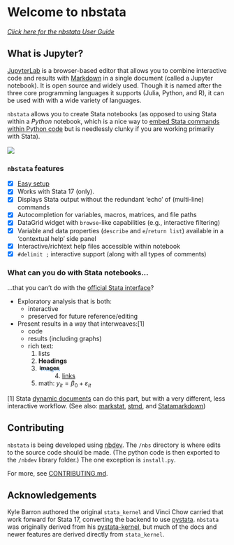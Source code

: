 Welcome to nbstata
================

<!-- WARNING: THIS FILE WAS AUTOGENERATED! DO NOT EDIT! -->

*[Click here for the nbstata User
Guide](https://hugetim.github.io/nbstata/user_guide.html)*

## What is Jupyter?

[JupyterLab](https://jupyterlab.readthedocs.io/en/stable/getting_started/overview.html)
is a browser-based editor that allows you to combine interactive code
and results with
[Markdown](https://daringfireball.net/projects/markdown/basics) in a
single document (called a Jupyter notebook). It is open source and
widely used. Though it is named after the three core programming
languages it supports (Julia, Python, and R), it can be used with with a
wide variety of languages.

`nbstata` allows you to create Stata notebooks (as opposed to using
Stata within a *Python* notebook, which is a nice way to [embed Stata
commands within Python
code](https://www.stata.com/python/pystata/notebook/Example2.html) but
is needlessly clunky if you are working primarily with Stata).

<img align="center" width="650" src="https://github.com/kylebarron/stata_kernel/raw/master/docs/src/img/jupyter_notebook_example.gif">

### `nbstata` features

- [x] [Easy
  setup](https://hugetim.github.io/nbstata/user_guide.html#install)
- [x] Works with Stata 17 (only).
- [x] Displays Stata output without the redundant ‘echo’ of (multi-line)
  commands
- [x] Autocompletion for variables, macros, matrices, and file paths
- [x] DataGrid widget with `browse`-like capabilities (e.g., interactive
  filtering)
- [x] Variable and data properties (`describe` and `e`/`return list`)
  available in a ‘contextual help’ side panel
- [x] Interactive/richtext help files accessible within notebook
- [x] `#delimit ;` interactive support (along with all types of
  comments)

### What can you do with Stata notebooks…

…that you can’t do with the [official Stata
interface](https://www.stata.com/features/overview/graphical-user-interface/)?

- Exploratory analysis that is both:
  - interactive
  - preserved for future reference/editing
- Present results in a way that interweaves:\[1\]
  - code
  - results (including graphs)
  - rich text:
    1.  lists
    2.  **Headings**
    3.  <img align="left" width="54" height="18.6" src="index_files/figure-commonmark/4bee9f89-1-image-2.png">
    4.  [links](https://hugetim.github.io/nbstata/)
    5.  math: $y_{it}=\beta_0+\varepsilon_{it}$

\[1\] Stata [dynamic
documents](https://www.stata.com/manuals/rptdynamicdocumentsintro.pdf)
can do this part, but with a very different, less interactive workflow.
(See also: [markstat](https://grodri.github.io/markstat/),
[stmd](https://www.ssc.wisc.edu/~hemken/Stataworkshops/stmd/Usage/stmdusage.html),
and
[Statamarkdown](https://ssc.wisc.edu/~hemken/Stataworkshops/Statamarkdown/stata-and-r-markdown.html))

## Contributing

`nbstata` is being developed using
[nbdev](https://nbdev.fast.ai/blog/posts/2022-07-28-nbdev2/#whats-nbdev).
The `/nbs` directory is where edits to the source code should be made.
(The python code is then exported to the `/nbdev` library folder.) The
one exception is `install.py`.

For more, see
[CONTRIBUTING.md](https://github.com/hugetim/nbstata/blob/master/CONTRIBUTING.md).

## Acknowledgements

Kyle Barron authored the original `stata_kernel` and Vinci Chow carried
that work forward for Stata 17, converting the backend to use
[pystata](https://www.stata.com/python/pystata/). `nbstata` was
originally derived from his
[pystata-kernel](https://github.com/ticoneva/pystata-kernel), but much
of the docs and newer features are derived directly from `stata_kernel`.
